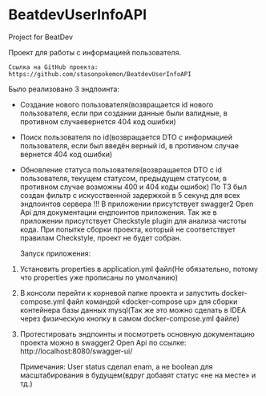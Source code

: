 # BeatdevUserInfoAPI
Project for BeatDev

Проект для работы с информацией пользователя.



  
    Ссылка на GitHub проекта: https://github.com/stasonpokemon/BeatdevUserInfoAPI


Было реализовано 3 эндпоинта:
- Создание нового пользователя(возвращается id нового пользователя, если при создании данные были валидные, в противном  случаевернется 404 код ошибки)
- Поиск пользователя по id(возвращается DTO с информацией пользователя, если был введён верный id, в противном случае вернется 404 код ошибки)
- Обновление статуса пользователя(возвращается DTO с id пользователя, текущем статусом, предыдущем статусом, в противном случае возможны 400 и 404 коды ошибок)
По ТЗ был создан фильтр с искусственной задержкой в 5 секунд для всех эндпоинтов сервера !!!
В приложении присутствует swagger2 Open Api для документации ендпоинтов приложения.
Так же в приложении присутствует Checkstyle plugin для анализа чистоты кода. При попытке сборки проекта, который не соответствует правилам Checkstyle, проект не будет собран.

	Запуск приложения:
1.  Установить properties в application.yml файл(Не обязательно, потому что properties уже прописаны по умолчанию)
2. В консоли перейти к корневой папке проекта и запустить docker-compose.yml файл командой «docker-compose up» для сборки контейнера базы данных mysql(Так же это можно сделать в IDEA через физическую кнопку в самом docker-compose.yml файле)
3. Протестировать эндпоинты и посмотреть основную документацию проекта можно в swagger2 Open Api по ссылке: http://localhost:8080/swagger-ui/

	Примечания:
User status сделал enam, а не boolean для масштабирования в будущем(вдруг добавят статус «не на месте»  и тд.)

